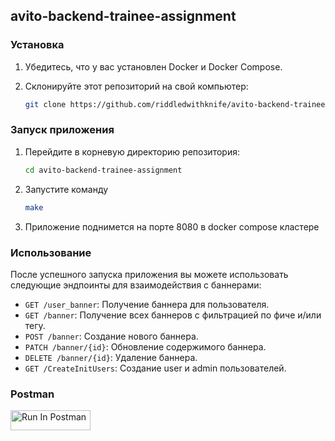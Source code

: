 ## avito-backend-trainee-assignment
### Установка

1. Убедитесь, что у вас установлен Docker и Docker Compose.
2. Склонируйте этот репозиторий на свой компьютер:

    ```bash
    git clone https://github.com/riddledwithknife/avito-backend-trainee-assignment.git
    ```

### Запуск приложения

1. Перейдите в корневую директорию репозитория:

    ```bash
    cd avito-backend-trainee-assignment
    ```
   
2. Запустите команду

    ```bash
   make
    ```
   
3. Приложение поднимется на порте 8080 в docker compose кластере

### Использование

После успешного запуска приложения вы можете использовать следующие эндпоинты для взаимодействия с баннерами:

- `GET /user_banner`: Получение баннера для пользователя.
- `GET /banner`: Получение всех баннеров с фильтрацией по фиче и/или тегу.
- `POST /banner`: Создание нового баннера.
- `PATCH /banner/{id}`: Обновление содержимого баннера.
- `DELETE /banner/{id}`: Удаление баннера.
- `GET /CreateInitUsers`: Создание user и admin пользователей.

### Postman
[<img src="https://run.pstmn.io/button.svg" alt="Run In Postman" style="width: 128px; height: 32px;">](https://god.gw.postman.com/run-collection/34267819-79a51a99-a3cf-46d1-bc5a-0969cb23cdbe?action=collection%2Ffork&source=rip_markdown&collection-url=entityId%3D34267819-79a51a99-a3cf-46d1-bc5a-0969cb23cdbe%26entityType%3Dcollection%26workspaceId%3Db0d7c48c-7145-4011-aae8-780fc948ff32)